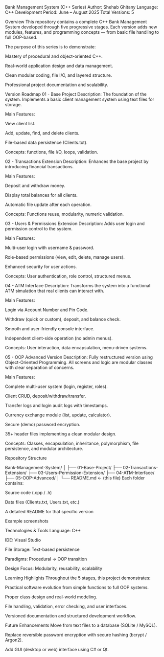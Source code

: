 Bank Management System (C++ Series)
Author: Shehab Ghitany
Language: C++
Development Period: June – August 2025
Total Versions: 5

Overview
This repository contains a complete C++ Bank Management System developed through five progressive stages.
Each version adds new modules, features, and programming concepts — from basic file handling to full OOP-based.

The purpose of this series is to demonstrate:

Mastery of procedural and object-oriented C++.

Real-world application design and data management.

Clean modular coding, file I/O, and layered structure.

Professional project documentation and scalability.

Version Roadmap
01 - Base Project
Description:
The foundation of the system.
Implements a basic client management system using text files for storage.

Main Features:

View client list.

Add, update, find, and delete clients.

File-based data persistence (Clients.txt).

Concepts:
functions, file I/O, loops, validation.

02 - Transactions Extension
Description:
Enhances the base project by introducing financial transactions.

Main Features:

Deposit and withdraw money.

Display total balances for all clients.

Automatic file update after each operation.

Concepts:
Functions reuse, modularity, numeric validation.

03 - Users & Permissions Extension
Description:
Adds user login and permission control to the system.

Main Features:

Multi-user login with username & password.

Role-based permissions (view, edit, delete, manage users).

Enhanced security for user actions.

Concepts:
User authentication, role control, structured menus.

04 - ATM Interface
Description:
Transforms the system into a functional ATM simulation that real clients can interact with.

Main Features:

Login via Account Number and Pin Code.

Withdraw (quick or custom), deposit, and balance check.

Smooth and user-friendly console interface.

Independent client-side operation (no admin menus).

Concepts:
User interaction, data encapsulation, menu-driven systems.

05 - OOP Advanced Version
Description:
Fully restructured version using Object-Oriented Programming.
All screens and logic are modular classes with clear separation of concerns.

Main Features:

Complete multi-user system (login, register, roles).

Client CRUD, deposit/withdraw/transfer.

Transfer logs and login audit logs with timestamps.

Currency exchange module (list, update, calculator).

Secure (demo) password encryption.

35+ header files implementing a clean modular design.

Concepts:
Classes, encapsulation, inheritance, polymorphism, file persistence, and modular architecture.

Repository Structure

Bank-Management-System/
│
├── 01-Base-Project/
├── 02-Transactions-Extension/
├── 03-Users-Permission-Extension/
├── 04-ATM-Interface/
├── 05-OOP-Advanced/
│
└── README.md  ← (this file)
Each folder contains:

Source code (.cpp / .h)

Data files (Clients.txt, Users.txt, etc.)

A detailed README for that specific version

Example screenshots

Technologies & Tools
Language: C++

IDE: Visual Studio

File Storage: Text-based persistence

Paradigms: Procedural → OOP transition

Design Focus: Modularity, reusability, scalability

Learning Highlights
Throughout the 5 stages, this project demonstrates:

Practical software evolution from simple functions to full OOP systems.

Proper class design and real-world modeling.

File handling, validation, error checking, and user interfaces.

Versioned documentation and structured development workflow.

Future Enhancements
Move from text files to a database (SQLite / MySQL).

Replace reversible password encryption with secure hashing (bcrypt / Argon2).

Add GUI (desktop or web) interface using C# or Qt.